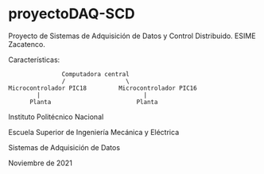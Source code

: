 # proyectoDAQ-SCD
Proyecto de Sistemas de Adquisición de Datos y Control Distribuido. ESIME Zacatenco.

Características:

                   Computadora central
                   /                 \
    Microcontrolador PIC18         Microcontrolador PIC16
            |                             |
          Planta                        Planta

Instituto Politécnico Nacional</p>
Escuela Superior de Ingeniería Mecánica y Eléctrica</p>
Sistemas de Adquisición de Datos</p>
Noviembre de 2021</p>
